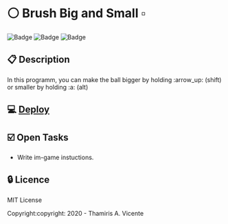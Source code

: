 #  :white_circle: Brush Big and Small :white_small_square:

![Badge](https://img.shields.io/static/v1?label=Status&message=Conclued&color=brigthgreen&style=flat&logo=STATUS)
![Badge](https://img.shields.io/static/v1?label=Licence&message=MIT&color=blueviolet&style=flat&logo=MIT)
![Badge](https://img.shields.io/static/v1?label=Language&message=JavaScript&color=yellow&style=flat&logo=Javascript)

## :clipboard: Description

<p>In this programm, you can make the ball bigger by holding :arrow_up: (shift) or smaller by holding :a: (alt) <p>

## :computer: [Deploy](https://thamiavicente.github.io/logic_programming/brush_big_small/brush_big_small.html)

## :ballot_box_with_check: Open Tasks
- Write im-game instuctions.

## :lock: Licence

<p>MIT License</p>
<p>Copyright:copyright: 2020 - Thamiris A. Vicente</p>
